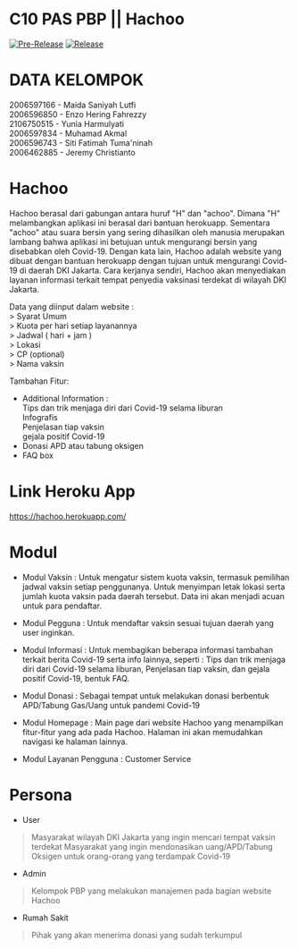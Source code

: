 # C10 PAS PBP || Hachoo

[![Pre-Release](https://github.com/maidaasl/Hachoo-Flutter/blob/main/.github/workflows/pre-release.yml/badge.svg)](https://github.com/maidaasl/Hachoo-Flutter/blob/main/.github/workflows/pre-release.yml)
[![Release](https://github.com/maidaasl/Hachoo-Flutter/blob/main/.github/workflows/release.yml/badge.svg)](https://github.com/maidaasl/Hachoo-Flutter/blob/main/.github/workflows/release.yml)

# DATA KELOMPOK 
2006597166 - Maida Saniyah Lutfi  
2006596850 - Enzo Hering Fahrezzy  
2106750515 - Yunia Harmulyati  
2006597834 - Muhamad Akmal  
2006596743 - Siti Fatimah Tuma'ninah  
2006462885 - Jeremy Christianto  

# Hachoo
Hachoo berasal dari gabungan antara huruf "H" dan "achoo". Dimana "H" melambangkan aplikasi ini berasal dari bantuan herokuapp. Sementara "achoo" atau suara bersin yang sering dihasilkan oleh manusia merupakan lambang bahwa aplikasi ini betujuan untuk mengurangi bersin yang disebabkan oleh Covid-19. Dengan kata lain, Hachoo adalah website yang dibuat dengan bantuan herokuapp dengan tujuan untuk mengurangi Covid-19 di daerah DKI Jakarta. Cara kerjanya sendiri, Hachoo akan menyediakan layanan informasi terkait tempat penyedia vaksinasi terdekat di wilayah DKI Jakarta.   

Data yang diinput dalam website :  
    > Syarat Umum  
    > Kuota per hari setiap layanannya  
    > Jadwal ( hari + jam )  
    > Lokasi  
    > CP (optional)  
    > Nama vaksin  

Tambahan Fitur:  
- Additional Information :  
    Tips dan trik menjaga diri dari Covid-19 selama liburan  
    Infografis  
    Penjelasan tiap vaksin  
    gejala positif Covid-19  
- Donasi APD atau tabung oksigen  
- FAQ box  


# Link Heroku App
https://hachoo.herokuapp.com/

# Modul
- Modul Vaksin :
Untuk mengatur sistem kuota vaksin, termasuk pemilihan jadwal vaksin setiap penggunanya. Untuk menyimpan letak lokasi serta jumlah kuota vaksin pada daerah tersebut. Data ini akan menjadi acuan untuk para pendaftar.

- Modul Pegguna :
Untuk mendaftar vaksin sesuai tujuan daerah yang user inginkan.

- Modul Informasi :
Untuk membagikan beberapa informasi tambahan terkait berita Covid-19 serta info lainnya, seperti : Tips dan trik menjaga diri dari Covid-19 selama liburan, Penjelasan tiap vaksin, dan gejala positif Covid-19, bentuk FAQ.

- Modul Donasi :
Sebagai tempat untuk melakukan donasi berbentuk APD/Tabung Gas/Uang untuk pandemi Covid-19

- Modul Homepage :
Main page dari website Hachoo yang menampilkan fitur-fitur yang ada pada Hachoo. Halaman ini akan memudahkan navigasi ke halaman lainnya.

- Modul Layanan Pengguna :
Customer Service


# Persona
- User 
> Masyarakat wilayah DKI Jakarta yang ingin mencari tempat vaksin terdekat
> Masyarakat yang ingin mendonasikan uang/APD/Tabung Oksigen untuk orang-orang yang terdampak Covid-19 

- Admin
> Kelompok PBP yang melakukan manajemen pada bagian website Hachoo

- Rumah Sakit
> Pihak yang akan menerima donasi yang sudah terkumpul